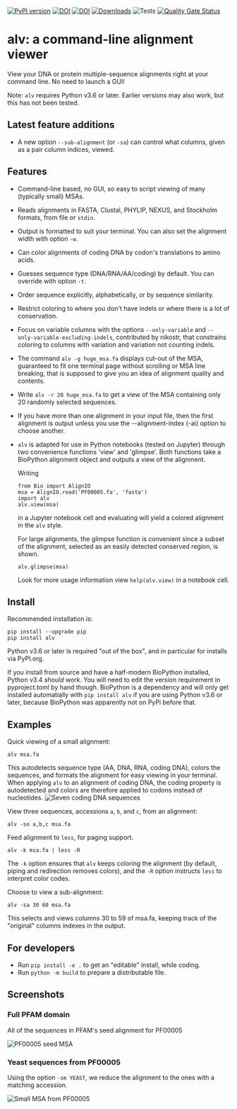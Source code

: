 [![PyPI version](https://badge.fury.io/py/alv.svg)](https://badge.fury.io/py/alv)
[![DOI](http://joss.theoj.org/papers/10.21105/joss.00955/status.svg)](https://doi.org/10.21105/joss.00955)
[![DOI](https://zenodo.org/badge/DOI/10.5281/zenodo.1477804.svg)](https://doi.org/10.5281/zenodo.1477804)
[![Downloads](https://static.pepy.tech/badge/alv)](http://pepy.tech/project/alv)
![Tests](https://github.com/arvestad/alv/actions/workflows/alv_testing.yml/badge.svg)
[![Quality Gate Status](https://sonarcloud.io/api/project_badges/measure?project=arvestad_alv&metric=alert_status)](https://sonarcloud.io/dashboard?id=arvestad_alv)


# alv: a command-line alignment viewer

View your DNA or protein multiple-sequence alignments right at your command line. No need to launch a
GUI!

Note: `alv` requires Python v3.6 or later. Earlier versions may also work, but this has not been
tested.

## Latest feature additions

* A new option `--sub-alignment` (or `-sa`) can control what columns, given as a pair column indices,
  viewed. 

## Features

* Command-line based, no GUI, so easy to script viewing of many (typically small) MSAs.
* Reads alignments in FASTA, Clustal, PHYLIP, NEXUS, and Stockholm formats, from file or `stdin`.
* Output is formatted to suit your terminal. You can also set the alignment width with option `-w`.
* Can color alignments of coding DNA by codon's translations to amino acids.
* Guesses sequence type (DNA/RNA/AA/coding) by default. You can override with option `-t`.
* Order sequence explicitly, alphabetically, or by sequence similarity.
* Restrict coloring to where you don't have indels or where there is a lot of conservation.
* Focus on variable columns with the options `--only-variable` and
  `--only-variable-excluding-indels`, contributed by nikostr, that constrains
  coloring to columns with variation and variation not counting indels.
* The command `alv -g huge_msa.fa` displays cut-out of the MSA, guaranteed to fit
  one terminal page without scrolling or MSA line breaking, that is supposed to
  give you an idea of alignment quality and contents.
* Write `alv -r 20 huge_msa.fa` to get a view of the MSA containing only 20 randomly
  selected sequences.
* If you have more than one alignment in your input file, then the first alignment is output unless you 
  use the --alignment-index (-ai) option to choose another.
* `alv` is adapted for use in Python notebooks (tested on Jupyter) through two convenience functions
  'view' and 'glimpse'.  Both functions take a BioPython alignment object and outputs a view of the
  alignment.

  Writing
  ```
  from Bio import AlignIO
  msa = AlignIO.read('PF00005.fa', 'fasta')
  import alv
  alv.view(msa)
  ```
  in a Jupyter notebook cell and evaluating will yield a colored alignment in the `alv` style.

  For large alignments, the glimpse function is convenient since a subset of the alignment, selected
  as an easily detected conserved region, is shown.
  ```
  alv.glimpse(msa)
  ```
  Look for more usage information view `help(alv.view)` in a notebook cell. 


## Install

Recommended installation is:
```
pip install --upgrade pip
pip install alv
```

Python v3.6 or later is required "out of the box", and in particular for installs via PyPI.org.

If you install from source and have a half-modern BioPython installed, Python v3.4 _should_ work.
You will need to edit the version requirement in pyproject.toml by hand though. 
BioPython is a dependency and will only get installed automatially with `pip install alv`
if you are using Python v3.6 or later, because BioPython was apparently not on PyPi before that.


## Examples

Quick viewing of a small alignment:
```
alv msa.fa
```
This autodetects sequence type (AA, DNA, RNA, coding DNA), colors the sequences, and formats the
alignment for easy viewing in your terminal.
When applying `alv` to an alignment of coding DNA, the coding property is autodetected and colors are therefore applied to codons instead
of nucleotides.
![Seven coding DNA sequences](https://github.com/arvestad/alv/raw/master/doc/screenshot_2.png)



View three sequences, accessions `a`, `b`, and `c`, from an alignment:
```
alv -so a,b,c msa.fa
```

Feed alignment to `less`, for paging support.
```
alv -k msa.fa | less -R
```
The `-k` option ensures that `alv` keeps coloring the alignment (by default, piping
and redirection removes colors), and the `-R` option instructs `less` to interpret color codes.


Choose to view a sub-alignment:
```
alv -sa 30 60 msa.fa
```
This selects and views columns 30 to 59 of msa.fa, keeping track of the "original" columns indexes in the output.


## For developers

* Run `pip install -e .` to get an "editable" install, while coding.
* Run `python -m build` to prepare a distributable file.


## Screenshots

### Full PFAM domain

All of the sequences in PFAM's seed alignment for PF00005

![PF00005 seed MSA](https://github.com/arvestad/alv/raw/master/doc/screenshot_PF00005.png)

### Yeast sequences from PF00005

Using the option `-sm YEAST`, we reduce the alignment to the ones with a matching accession.

![Small MSA from PF00005](https://github.com/arvestad/alv/raw/master/doc/PF00005_yeast.png)
